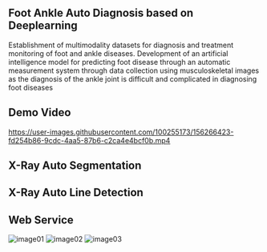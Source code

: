 ## Foot Ankle Auto Diagnosis based on Deeplearning
Establishment of multimodality datasets for diagnosis and treatment monitoring of foot and ankle diseases. Development of an artificial intelligence model for predicting foot disease through an automatic measurement system through data collection using musculoskeletal images as the diagnosis of the ankle joint is difficult and complicated in diagnosing foot diseases

## Demo Video
https://user-images.githubusercontent.com/100255173/156266423-fd254b86-9cdc-4aa5-87b6-c2ca4e4bcf0b.mp4

## X-Ray Auto Segmentation


## X-Ray Auto Line Detection


## Web Service
![image01](https://user-images.githubusercontent.com/100255173/156273575-e9769395-f964-4753-88cf-539f78fc49d6.png)
![image02](https://user-images.githubusercontent.com/100255173/156273593-20be475a-b693-4a05-b022-35deb708a2f9.png)
![image03](https://user-images.githubusercontent.com/100255173/156273608-d0538857-7074-4c79-9c89-4ede8b45d9f5.png)
